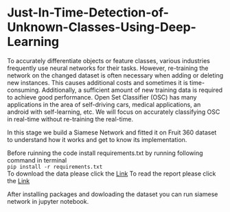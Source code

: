 # Just-In-Time-Detection-of-Unknown-Classes-Using-Deep-Learning
<p>To accurately differentiate objects or feature classes, various industries frequently use neural networks for their tasks. However, re-training the network on the changed dataset is often necessary when adding or deleting new instances. This causes additional costs and sometimes it is time-consuming. Additionally, a sufficient amount of new training data is required to achieve good performance. Open Set Classifier (OSC) has many applications in the area of self-driving cars, medical applications, an android with self-learning, etc. We will focus on accurately classifying OSC in real-time without re-training the real-time.  
</p>
In  this stage we build a  Siamese Network and fitted it on Fruit 360 dataset to understand how it works and get to know its implementation. 



Before ruinning the code install requirements.txt by running following command in terminal <br>```pip install -r requirements.txt ``` <br>
To download the data please click the [Link](https://www.kaggle.com/datasets/moltean/fruits)
To read the report please click the [Link](https://github.com/akshatgarg7/Just-In-Time-Detection-of-Unknown-Classes-Using-Deep-Learning/blob/main/Final_Capstone_Report.pdf)

After installing packages and dowloading the dataset you can run siamese network in jupyter notebook.


